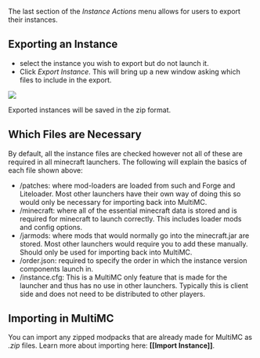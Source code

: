 The last section of the _Instance Actions_ menu allows for users to export their instances.

## Exporting an Instance
* select the instance you wish to export but do not launch it.
* Click _Export Instance_. This will bring up a new window asking which files to include in the export.

![](http://i.imgur.com/n6p6FBv.png)

Exported instances will be saved in the zip format.

## Which Files are Necessary
By default, all the instance files are checked however not all of these are required in all minecraft launchers. The following will explain the basics of each file shown above:

* /patches: where mod-loaders are loaded from such and Forge and Liteloader. Most other launchers have their own way of doing this so would only be necessary for importing back into MultiMC.
* /minecraft: where all of the essential minecraft data is stored and is required for minecraft to launch correctly. This includes loader mods and config options.
* /jarmods: where mods that would normally go into the minecraft.jar are stored. Most other launchers would require you to add these manually. Should only be used for importing back into MultiMC.
* /order.json: required to specify the order in which the instance version components launch in.
* /instance.cfg: This is a MultiMC only feature that is made for the launcher and thus has no use in other launchers. Typically this is client side and does not need to be distributed to other players.

## Importing in MultiMC

You can import any zipped modpacks that are already made for MultiMC as _.zip_ files.
Learn more about importing here: **[[Import Instance]]**.